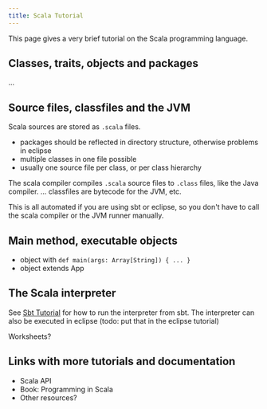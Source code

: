 ```yaml
---
title: Scala Tutorial
---
```


This page gives a very brief tutorial on the Scala programming language.

## Classes, traits, objects and packages

...

## Source files, classfiles and the JVM

Scala sources are stored as `.scala` files.

 - packages should be reflected in directory structure, otherwise problems in eclipse
 - multiple classes in one file possible
 - usually one source file per class, or per class hierarchy

The scala compiler compiles `.scala` source files to `.class` files, like the Java compiler. ... classfiles are bytecode for the JVM, etc.

This is all automated if you are using sbt or eclipse, so you don't have to call the scala compiler or the JVM runner manually.


## Main method, executable objects

 - object with `def main(args: Array[String]) { ... }`
 - object extends App



## The Scala interpreter

See [Sbt Tutorial](view?page=SbtTutorial) for how to run the interpreter from sbt. The interpreter can also be executed in eclipse (todo: put that in the eclipse tutorial)

Worksheets?

## Links with more tutorials and documentation

 - Scala API
 - Book: Programming in Scala
 - Other resources?

